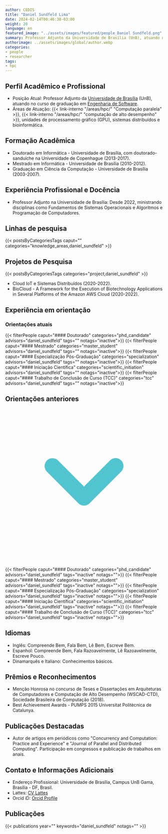 ```yaml
---
author: CEDIS
title: "Daniel Sundfeld Lima"
date: 2024-02-14T00:46:38-03:00
weight: 20
language: en
featured_image: "../assets/images/featured/people_Daniel Sundfeld.png"
summary: Professor Adjunto da Universidade de Brasília (UnB), atuando no curso de graduação em Engenharia de Software.
authorimage: ../assets/images/global/author.webp
categories:
- people
- researcher
tags: 
- hpc
---
```

## Perfil Acadêmico e Profissional
- Posição Atual: Professor Adjunto da [Universidade de Brasília](https://www.unb.br/) (UnB), atuando no curso de graduação em [Engenharia de Software](http://software.unb.br/).
- Áreas de Atuação: {{< link-interno "/areas/hpc/" "Computação paralela" >}}, {{< link-interno "/areas/hpc/" "computação de alto desempenho" >}}, unidades de processamento gráfico (GPU), sistemas distribuídos e bioinformática​​.
## Formação Acadêmica
- Doutorado em Informática - Universidade de Brasília, com doutorado-sanduíche na Universidade de Copenhague (2013-2017).
- Mestrado em Informática - Universidade de Brasília (2010-2012).
- Graduação em Ciência da Computação - Universidade de Brasília (2003-2007)​​.
## Experiência Profissional e Docência
- Professor Adjunto na Universidade de Brasília: Desde 2022, ministrando disciplinas como Fundamentos de Sistemas Operacionais e Algoritmos e Programação de Computadores​​.
## Linhas de pesquisa
{{< postsByCategoriesTags caput="" categories="knowledge_areas,daniel_sundfeld" >}}
## Projetos de Pesquisa
{{< postsByCategoriesTags categories="project,daniel_sundfeld" >}}
- Cloud IoT e Sistemas Distribuídos (2020-2022).
- BioCloud - A Framework for the Execution of Biotechnology Applications in Several Platforms of the Amazon AWS Cloud (2020-2022)​​.

## Experiência em orientação
### Orientações atuais
{{< filterPeople caput="#### Doutorado" categories="phd_candidate" advisors="daniel_sundfeld" tags="" notags="inactive">}}
{{< filterPeople caput="#### Mestrado" categories="master_student" advisors="daniel_sundfeld" tags="" notags="inactive">}}
{{< filterPeople caput="#### Especialização Pós-Graduação" categories="specialization" advisors="daniel_sundfeld" tags="" notags="inactive">}}
{{< filterPeople caput="#### Iniciação Científica" categories="scientific_initiation" advisors="daniel_sundfeld" tags="" notags="inactive">}}
{{< filterPeople caput="#### Trabalho de Conclusão de Curso (TCC)" categories="tcc" advisors="daniel_sundfeld" tags="" notags="inactive">}}
<div id="previous-collaborators" x-data="{ showPrevious: false }">
    <h2 id="former-collaborators-title" @click="showPrevious = !showPrevious" class="text-xl font-bold mb-2 cursor-pointer flex items-center text-primary-900">
      Orientações anteriores
      <svg :class="{'rotate-0': !showPrevious, 'rotate-180': showPrevious}" class="ml-2 h-5 w-5 transform transition-transform duration-200" xmlns="http://www.w3.org/2000/svg" viewBox="0 0 20 20" fill="#51C5CF"><path fill-rule="evenodd" d="M5.293 7.293a1 1 0 011.414 0L10 10.586l3.293-3.293a1 1 0 111.414 1.414l-4 4a1 1 0 01-1.414 0l-4-4a1 1 0 010-1.414z" clip-rule="evenodd" /></svg>
    </h2>
    <div x-show="showPrevious" x-cloak>
{{< filterPeople caput="#### Doutorado" categories="phd_candidate" advisors="daniel_sundfeld" tags="inactive" notags="">}}
{{< filterPeople caput="#### Mestrado" categories="master_student" advisors="daniel_sundfeld" tags="inactive" notags="">}}
{{< filterPeople caput="#### Especialização Pós-Graduação" categories="specialization" advisors="daniel_sundfeld" tags="inactive" notags="">}}
{{< filterPeople caput="#### Iniciação Científica" categories="scientific_initiation" advisors="daniel_sundfeld" tags="inactive" notags="">}}
{{< filterPeople caput="#### Trabalho de Conclusão de Curso (TCC)" categories="tcc" advisors="daniel_sundfeld" tags="inactive" notags="">}}
    </div>
  </div>


## Idiomas
- Inglês: Compreende Bem, Fala Bem, Lê Bem, Escreve Bem.
- Espanhol: Compreende Bem, Fala Razoavelmente, Lê Razoavelmente, Escreve Pouco.
- Dinamarquês e Italiano: Conhecimentos básicos​​.
## Prêmios e Reconhecimentos
- Menção Honrosa no concurso de Teses e Dissertações em Arquiteturas de Computadores e Computação de Alto Desempenho (WSCAD-CTD), Sociedade Brasileira de Computação (2018).
- Best Achievement Awards - PUMPS 2015 Universitat Politècnica de Catalunya​​.
## Publicações Destacadas
- Autor de artigos em periódicos como "Concurrency and Computation: Practice and Experience" e "Journal of Parallel and Distributed Computing". Participação em congressos e publicação de trabalhos em anais​​.
## Contato e Informações Adicionais
- Endereço Profissional: Universidade de Brasília, Campus UnB Gama, Brasília - DF, Brasil.
- Lattes: [CV Lattes](http://lattes.cnpq.br/2619423058109475)
- Orcid iD: [Orcid Profile](https://orcid.org/0000-0002-5147-3698)

## Publicações
{{< publications year="" keywords="daniel_sundfeld" notags="" >}}

